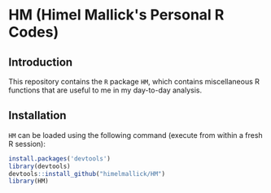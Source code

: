 # HM (Himel Mallick's Personal R Codes)

## Introduction

This repository contains the `R` package `HM`, which contains miscellaneous R functions that are useful to me in my day-to-day analysis.

## Installation

`HM` can be loaded using the following command (execute from within a fresh R session):
```r
install.packages('devtools')
library(devtools)
devtools::install_github("himelmallick/HM")
library(HM)
```
